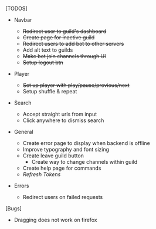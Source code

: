 [TODOS]
  - Navbar
    * ~~Redirect user to guild's dashboard~~
    * ~~Create page for inactive guild~~
    * ~~Redirect users to add bot to other servers~~
    * Add alt text to guilds
    * ~~Make bot join channels through UI~~
    * ~~Setup logout btn~~
  - Player
    * ~~Set up player with play/pause/previous/next~~
    * Setup shuffle & repeat
  - Search
    * Accept straight urls from input
    * Click anywhere to dismiss search

  - General
    * Create error page to display when backend is offline
    * Improve typography and font sizing
    * Create leave guild button
      * Create way to change channels within guild
    * Create help page for commands
    * *Refresh Tokens*
  - Errors
    * Redirect users on failed requests

[Bugs]
  * Dragging does not work on firefox